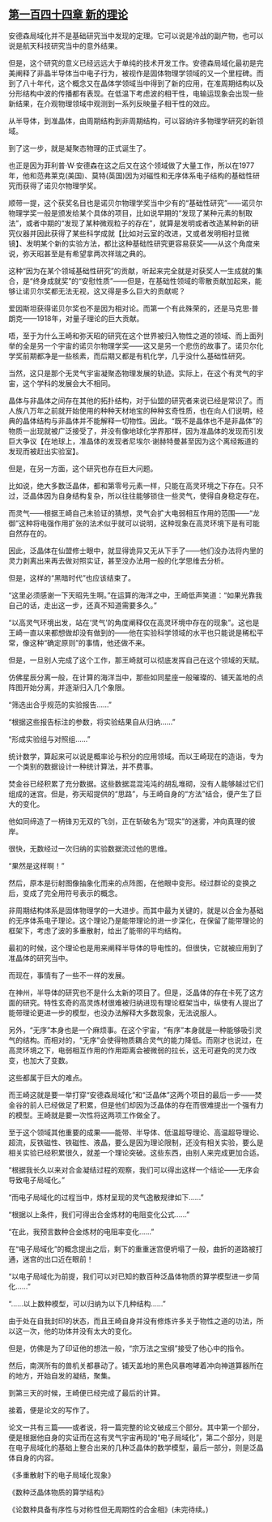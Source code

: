 ## [第一百四十四章 新的理论](https://www.xxbiquge.com/11_11207/9136597.html)


  安德森局域化并不是基础研究当中发现的定理。它可以说是冷战的副产物，也可以说是航天科技研究当中的意外结果。

  但是，这个研究的意义已经远远大于单纯的技术开发工作。安德森局域化最初是完美阐释了非晶半导体当中电子行为，被视作是固体物理学领域的又一个里程碑。而到了八十年代，这个概念又在晶体学领域当中得到了新的应用，在准周期结构以及分形结构中波的传播都有表现。在低温下考虑波的相干性，电输运现象会出现一些新结果，在介观物理领域中观测到一系列反映量子相干性的效应。

  从半导体，到准晶体，由周期结构到非周期结构，可以容纳许多物理学研究的新领域。

  到了这一步，就是凝聚态物理的正式诞生了。

  也正是因为菲利普·W·安德森在这之后又在这个领域做了大量工作，所以在1977年，他和范弗莱克(美国)、莫特(英国)因为对磁性和无序体系电子结构的基础性研究而获得了诺贝尔物理学奖。

  顺带一提，这个获奖名目也是诺贝尔物理学奖当中少有的“基础性研究”——诺贝尔物理学奖一般是颁发给某个具体的项目，比如说早期的“发现了某种元素的制取法”，或者中期的“发现了某种微观粒子的存在”，就算是发明或者改造某种新的研究仪器并因此获得了某些科学成就【比如对云室的改进，又或者发明相衬显微镜】、发明某个新的实验方法，都比这种基础性研究更容易获奖——从这个角度来说，弥天昭甚至是有希望拿两次祥瑞之典的。

  这种“因为在某个领域基础性研究”的贡献，听起来完全就是对获奖人一生成就的集合，是“终身成就奖”的“安慰性质”——但是，在基础性领域的零散贡献加起来，能够让诺贝尔奖都无法无视，这又得是多么巨大的贡献呢？

  爱因斯坦获得诺贝尔奖也不是因为相对论。而第一个有此殊荣的，还是马克思·普朗克——1918年，对量子理论的巨大贡献。

  唔，至于为什么王崎和弥天昭的研究在这个世界被归入物性之道的领域、而上面列举的全是另一个宇宙的诺贝尔物理学奖——这又是另一个悲伤的故事了。诺贝尔化学奖前期都净是一些核素，而后期又都是有机化学，几乎没什么基础性研究。

  当然，这只是那个无灵气宇宙凝聚态物理发展的轨迹。实际上，在这个有灵气的宇宙，这个学科的发展会大不相同。

  晶体与非晶体之间存在其他的拓扑结构，对于仙盟的研究者来说已经是常识了。而人族八万年之前就开始使用的种种天材地宝的种种玄奇性质，也在向人们说明，经典的晶体结构与非晶体并不能解释一切物性。因此。“既不是晶体也不是非晶体”的物质一出现就被广泛接受了，并没有像地球化学界那样，因为准晶体的发现而引发巨大争议【在地球上，准晶体的发现者尼埃尔·谢赫特曼甚至因为这个离经叛道的发现而被赶出实验室】。

  但是，在另一方面，这个研究也存在巨大问题。

  比如说，绝大多数泛晶体，都和第零号元素一样，只能在高灵环境之下存在。只不过，泛晶体因为自身结构复杂，所以往往能够锁住一些灵气，使得自身稳定存在。

  而灵气——根据王崎自己未验证的猜想，灵气会扩大电弱相互作用的范围——“龙御”这种将电强作用扩张的法术似乎就可以说明，这种现象在高灵环境下是有可能自然存在的。

  因此，泛晶体在仙盟修士眼中，就显得诡异又无从下手了——他们没办法将内里的灵力剥离出来再去做对照实证，甚至没办法用一般的化学思维去分析。

  但是，这样的“黑暗时代”也应该结束了。

  “这里必须感谢一下天昭先生啊。”在运算的海洋之中，王崎低声笑道：“如果光靠我自己的话，走出这一步，还真不知道需要多久。”

  “以高灵气环境出发，站在‘灵气’的角度阐释仅在高灵环境中存在的现象”。这也是王崎一直以来都想做却没有做到的——他在实验科学领域的水平也只能说是稀松平常，像这种“确定原则”的事情，他还做不来。

  但是，一旦别人完成了这个工作，那王崎就可以彻底发挥自己在这个领域的天赋。

  仿佛星辰分离一般，在计算的海洋当中，那些如同星座一般璀璨的、铺天盖地的点阵图开始分离，并逐渐归入几个象限。

  “筛选出合乎规范的实验报告……”

  “根据这些报告标注的参数，将实验结果自从归纳……”

  “形成实验组与对照组……”

  统计数学，算起来可以说是概率论与积分的应用领域。而以王崎现在的造诣，专为一个类别的数据设计一种统计算法，并不费事。

  焚金谷已经积累了充分数据。这些数据混混沌沌的胡乱堆砌，没有人能够越过它们组成的迷宫。但是，弥天昭提供的“思路”，与王崎自身的“方法”结合，便产生了巨大的变化。

  他如同缔造了一柄锋刃无双的飞剑，正在斩破名为“现实”的迷雾，冲向真理的彼岸。

  很快，无数经过一次归纳的实验数据流过他的思维。

  “果然是这样啊！”

  然后，原本是衍射图像抽象化而来的点阵图，在他眼中变形。经过群论的变换之后，变成了完全用符号表示的概念。

  非周期结构体系是固体物理学的一大进步。而其中最为关键的，就是以合金为基础的无序体系电子理论。这个理论乃是能带理论的进一步深化，在保留了能带理论的框架下，考虑了波的多重散射，给出了能带的平均结构。

  最初的时候，这个理论也是用来阐释半导体的导电性的。但很快，它就被应用到了准晶体的研究当中。

  而现在，事情有了一些不一样的发展。

  在神州，半导体的研究也不是什么太新的项目了。但是，泛晶体的存在卡死了这方面的研究。特性玄奇的高灵炼材很难被归纳进现有理论框架当中，纵使有人提出了能带理论更进一步的模型，也没办法解释大多数现象，无法说服人。

  另外，“无序”本身也是一个麻烦事。在这个宇宙，“有序”本身就是一种能够吸引灵气的结构。而相对的，“无序”会使得物质耦合灵气的能力降低。而刚才也说过，在高灵环境之下，电弱相互作用的作用距离会被微弱的拉长，这无可避免的灵力改变，也加大了变数。

  这些都属于巨大的难点。

  而王崎这就是要一举打穿“安德森局域化”和“泛晶体”这两个项目的最后一步——焚金谷的前人已经做足了积累，但是他们却因为泛晶体的存在而很难提出一个强有力的模型。王崎就是要一次性将这两项工作做全了。

  至于这个领域其他重要的成果——能带、半导体、低温超导理论、高温超导理论、超流，反铁磁性、铁磁性、液晶，要么是因为理论限制，还没有相关实验，要么是相关实验已经积累很久，就差一个理论突破。这些东西，由别人来完成更加合适。

  “根据我长久以来对合金凝结过程的观察，我们可以得出这样一个结论——无序会导致电子局域化。”

  “而电子局域化的过程当中，炼材呈现的灵气逸散规律如下……”

  “根据以上条件，我们可得出合金炼材的电阻变化公式……”

  “在此，我预言数种合金炼材的电阻率变化……”

  在“电子局域化”的概念提出之后，剩下的重重迷宫便坍塌了一般，曲折的道路被打通，迷宫的出口近在眼前！

  “以电子局域化为前提，我们可以对已知的数百种泛晶体物质的算学模型进一步简化……”

  “……以上数种模型，可以归纳为以下几种结构……”

  由于处在自我封印的状态，而且王崎自身并没有修炼许多关于物性之道的功法，所以这一次，他的功体并没有太大的变化。

  但是，仿佛是为了印证他的想法一般，“宗万法之宝纲”接受了他心中的指令。

  然后，南溟所有的兽机关都暴动了。铺天盖地的黑色风暴咆哮着冲向神道算器所在的地方，开始自发的凝结，聚集。

  到第三天的时候，王崎便已经完成了最后的计算。

  接着，便是论文的写作了。

  论文一共有三篇——或者说，将一篇完整的论文破成三个部分。其中第一个部分，便是根据他自身的实证而在这有灵气宇宙再现的“电子局域化”，第二个部分，则是在电子局域化的基础上整合出来的几种泛晶体的数学模型，最后一部分，则是泛晶体自身的内容。

  《多重散射下的电子局域化现象》

  《数种泛晶体物质的算学结构》

  《论数种具备有序性与对称性但无周期性的合金相》(未完待续。)
